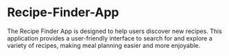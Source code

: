 # Recipe-Finder-App
The Recipe Finder App is designed to help users discover new recipes. This application provides a user-friendly interface to search for and explore a variety of recipes, making meal planning easier and more enjoyable.
